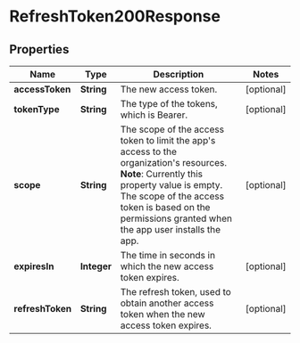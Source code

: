 

# RefreshToken200Response


## Properties

| Name | Type | Description | Notes |
|------------ | ------------- | ------------- | -------------|
|**accessToken** | **String** | The new access token. |  [optional] |
|**tokenType** | **String** | The type of the tokens, which is Bearer. |  [optional] |
|**scope** | **String** | The scope of the access token to limit the app&#39;s access to the organization&#39;s resources. **Note**: Currently this property value is empty. The scope of the access token is based on the permissions granted when the app user installs the app.  |  [optional] |
|**expiresIn** | **Integer** | The time in seconds in which the new access token expires. |  [optional] |
|**refreshToken** | **String** | The refresh token, used to obtain another access token when the new access token expires. |  [optional] |



